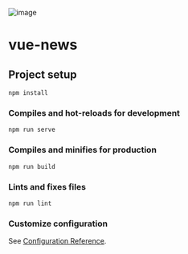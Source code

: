 ![image](https://user-images.githubusercontent.com/40927029/128585909-7512bca3-1816-4822-adbc-20b100b68ece.png)









# vue-news

## Project setup
```
npm install
```

### Compiles and hot-reloads for development
```
npm run serve
```

### Compiles and minifies for production
```
npm run build
```

### Lints and fixes files
```
npm run lint
```

### Customize configuration
See [Configuration Reference](https://cli.vuejs.org/config/).
